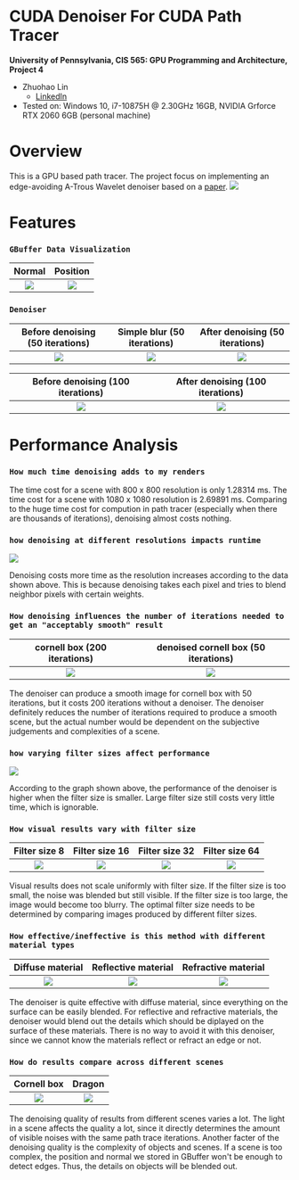 CUDA Denoiser For CUDA Path Tracer
==================================

**University of Pennsylvania, CIS 565: GPU Programming and Architecture, Project 4**

* Zhuohao Lin
  * [LinkedIn](https://www.linkedin.com/in/zhuohao-lin-960b54194/)
* Tested on: Windows 10, i7-10875H @ 2.30GHz 16GB, NVIDIA Grforce RTX 2060 6GB (personal machine)

# Overview
This is a GPU based path tracer. The project focus on implementing an edge-avoiding A-Trous Wavelet denoiser based on a [paper](https://jo.dreggn.org/home/2010_atrous.pdf).
![](img/denoisedRoom.png)

# Features
### `GBuffer Data Visualization`
Normal                     |  Position 
:-------------------------:|:-------------------------:
![](img/normal.PNG)  |  ![](img/position.PNG)

### `Denoiser`
Before denoising (50 iterations) | Simple blur (50 iterations) |  After denoising (50 iterations) 
:-------------------------:|:-------------------------:|:-------------------------:
![](img/cornell50samp.png)  | ![](img/cornellBlur50samp.png) |  ![](img/cornellDenoise50samp.png)

Before denoising (100 iterations) |  After denoising (100 iterations) 
:-------------------------:|:-------------------------:
![](img/dragon.png)  |  ![](img/denoisedDragon.png)


# Performance Analysis

### `How much time denoising adds to my renders`

The time cost for a scene with 800 x 800 resolution is only 1.28314 ms. The time cost for a scene with 1080 x 1080 resolution is 2.69891 ms. Comparing to the huge time cost for compution in path tracer (especially when there are thousands of iterations), denoising almost costs nothing.

### `how denoising at different resolutions impacts runtime`

![](img/denoiseAtDiffResolution.PNG)

Denoising costs more time as the resolution increases according to the data shown above. This is because denoising takes each pixel and tries to blend neighbor pixels with certain weights.

### `How denoising influences the number of iterations needed to get an "acceptably smooth" result`

cornell box (200 iterations) | denoised cornell box (50 iterations)
:-------------------------:|:-------------------------:
![](img/cornell200samp.png) | ![](img/cornellDenoise50samp.png)

The denoiser can produce a smooth image for cornell box with 50 iterations, but it costs 200 iterations without a denoiser. The denoiser definitely reduces the number of iterations required to produce a smooth scene, but the actual number would be dependent on the subjective judgements and complexities of a scene.

### `how varying filter sizes affect performance`

![](img/filterSize.PNG)

According to the graph shown above, the performance of the denoiser is higher when the filter size is smaller. Large filter size still costs very little time, which is ignorable.


### `How visual results vary with filter size`
Filter size 8 | Filter size 16 |  Filter size 32 | Filter size 64 
:-------------------------:|:-------------------------:|:-------------------------:|:-------------------------:
![](img/denoise8size.png)  | ![](img/denoise16size.png) |  ![](img/denoise32size.png) |  ![](img/denoise64size.png)

Visual results does not scale uniformly with filter size. If the filter size is too small, the noise was blended but still visible. If the filter size is too large, the image would become too blurry. The optimal filter size needs to be determined by comparing images produced by different filter sizes.

### `How effective/ineffective is this method with different material types`
Diffuse material | Reflective material |  Refractive material
:-------------------------:|:-------------------------:|:-------------------------:
![](img/denoiseDiffuse.png)  | ![](img/denoiseReflective.png) |  ![](img/denoiseRefractive.png)

The denoiser is quite effective with diffuse material, since everything on the surface can be easily blended. For reflective and refractive materials, the denoiser would blend out the details which should be diplayed on the surface of these materials. There is no way to avoid it with this denoiser, since we cannot know the materials reflect or refract an edge or not.

### `How do results compare across different scenes`

Cornell box                |  Dragon
:-------------------------:|:-------------------------:
![](img/cornellDenoise50samp.png)  |  ![](img/denoisedDragon.png)

The denoising quality of results from different scenes varies a lot. The light in a scene affects the quality a lot, since it directly determines the amount of visible noises with the same path trace iterations. Another facter of the denoising quality is the complexity of objects and scenes. If a scene is too complex, the position and normal we stored in GBuffer won't be enough to detect edges. Thus, the details on objects will be blended out.



